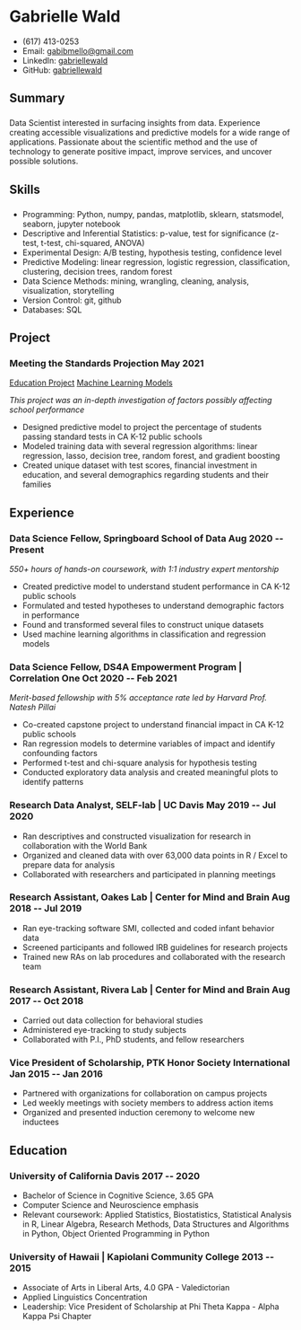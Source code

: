 <!-- The (first) h1 will be used as the <title> of the HTML page -->
# Gabrielle Wald

<!-- The unordered list immediately after the h1 will be formatted on a single
line. It is intended to be used for contact details -->
- (617) 413-0253
- Email: <gabibmello@gmail.com>
- LinkedIn: [gabriellewald](https://www.linkedin.com/in/gabriellewald/)
- GitHub: [gabriellewald](https://github.com/gabriellewald)

<!-- The paragraph after the h1 and ul and before the first h2 is optional. It
is intended to be used for a short summary. -->
## Summary

### <span></span>

Data Scientist interested in surfacing insights from data. Experience creating accessible visualizations and predictive models for a wide range of applications. Passionate about the scientific method and the use of technology to generate positive impact, improve services, and uncover possible solutions.

## Skills

### <span></span>

- Programming: Python, numpy, pandas, matplotlib, sklearn, statsmodel, seaborn, jupyter notebook
- Descriptive and Inferential Statistics: p-value, test for significance (z-test, t-test, chi-squared, ANOVA)
- Experimental Design: A/B testing, hypothesis testing, confidence level
- Predictive Modeling: linear regression, logistic regression, classification, clustering, decision trees, random forest
- Data Science Methods: mining, wrangling, cleaning, analysis, visualization, storytelling
- Version Control: git, github
- Databases: SQL

## Project

### <span>Meeting the Standards Projection</span> <span>May 2021</span>

[Education Project](https://github.com/gabriellewald/education-project)
[Machine Learning Models](https://github.com/gabriellewald/education-project/blob/main/Capstone1_pre_processing_training.ipynb)

*This project was an in-depth investigation of factors possibly affecting school performance*

- Designed predictive model to project the percentage of students passing standard tests in CA K-12 public schools
- Modeled training data with several regression algorithms: linear regression, lasso, decision tree, random forest, and gradient boosting
- Created unique dataset with test scores, financial investment in education, and several demographics regarding students and their families

## Experience

<!-- You have to wrap the "left" and "right" half of these headings in spans by
hand -->
### <span>Data Science Fellow, Springboard School of Data</span> <span>Aug 2020 -- Present</span>

*550+ hours of hands-on coursework, with 1:1 industry expert mentorship*

- Created predictive model to understand student performance in CA K-12 public schools
- Formulated and tested hypotheses to understand demographic factors in performance
- Found and transformed several files to construct unique datasets
- Used machine learning algorithms in classification and regression models

### <span>Data Science Fellow, DS4A Empowerment Program | Correlation One</span> <span>Oct 2020 -- Feb 2021</span>

*Merit-based fellowship with 5% acceptance rate led by Harvard Prof. Natesh Pillai*

- Co-created capstone project to understand financial impact in CA K-12 public schools
- Ran regression models to determine variables of impact and identify confounding factors
- Performed t-test and chi-square analysis for hypothesis testing
- Conducted exploratory data analysis and created meaningful plots to identify patterns

### <span>Research Data Analyst, SELF-lab | UC Davis</span> <span>May 2019 -- Jul 2020</span>

- Ran descriptives and constructed visualization for research in collaboration with the World Bank
- Organized and cleaned data with over 63,000 data points in R / Excel to prepare data for analysis
- Collaborated with researchers and participated in planning meetings

### <span>Research Assistant, Oakes Lab | Center for Mind and Brain</span> <span>Aug 2018 -- Jul 2019</span>

- Ran eye-tracking software SMI, collected and coded infant behavior data
- Screened participants and followed IRB guidelines for research projects
- Trained new RAs on lab procedures and collaborated with the research team

### <span>Research Assistant, Rivera Lab | Center for Mind and Brain</span> <span>Aug 2017 -- Oct 2018</span>

- Carried out data collection for behavioral studies
- Administered eye-tracking to study subjects 
- Collaborated with P.I., PhD students, and fellow researchers

### <span>Vice President of Scholarship, PTK Honor Society International</span> <span>Jan 2015 -- Jan 2016</span>

- Partnered with organizations for collaboration on campus projects
- Led weekly meetings with society members to address action items
- Organized and presented induction ceremony to welcome new inductees

## Education

### <span>University of California Davis</span> <span>2017 -- 2020</span>

- Bachelor of Science in Cognitive Science, 3.65 GPA
- Computer Science and Neuroscience emphasis
- Relevant coursework: Applied Statistics, Biostatistics, Statistical Analysis in R, Linear Algebra, Research Methods, Data Structures and Algorithms in Python, Object Oriented Programming in Python

### <span>University of Hawaii | Kapiolani Community College</span> <span>2013 -- 2015</span>

- Associate of Arts in Liberal Arts, 4.0 GPA - Valedictorian
- Applied Linguistics Concentration
- Leadership: Vice President of Scholarship at Phi Theta Kappa - Alpha Kappa Psi Chapter
